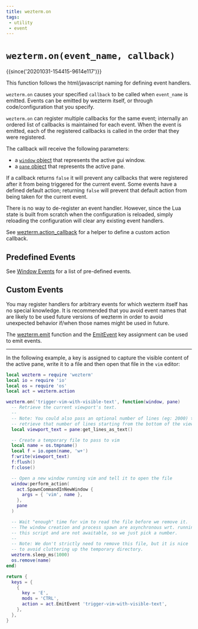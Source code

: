 ```yaml
---
title: wezterm.on
tags:
 - utility
 - event
---
```

# `wezterm.on(event_name, callback)`

{{since('20201031-154415-9614e117')}}

This function follows the html/javascript naming for defining event handlers.

`wezterm.on` causes your specified `callback` to be called when `event_name`
is emitted.  Events can be emitted by wezterm itself, or through code/configuration
that you specify.

`wezterm.on` can register multiple callbacks for the same event; internally
an ordered list of callbacks is maintained for each event.  When the event
is emitted, each of the registered callbacks is called in the order that
they were registered.

The callback will receive the following parameters:
- a [`window` object](../window/index.md) that represents the active gui window.
- a [`pane` object](../pane/index.md) that represents the active pane.

If a callback returns `false` it will prevent any callbacks that were registered
after it from being triggered for the current event.  Some events have
a defined default action; returning `false` will prevent that default action
from being taken for the current event.

There is no way to de-register an event handler.  However, since the Lua
state is built from scratch when the configuration is reloaded, simply
reloading the configuration will clear any existing event handlers.

See [wezterm.action_callback](./action_callback.md) for a helper to define a custom action callback.

## Predefined Events

See [Window Events](../window-events/index.md) for a list of pre-defined
events.

## Custom Events

You may register handlers for arbitrary events for which wezterm itself
has no special knowledge.  It is recommended that you avoid event names
that are likely to be used future versions of wezterm in order to avoid
unexpected behavior if/when those names might be used in future.

The [wezterm.emit](emit.md) function and the [EmitEvent](../keyassignment/EmitEvent.md) key assignment can be used to
emit events.

---

In the following example, a key is assigned to capture the visible content of the active
pane, write it to a file and then open that file in the `vim` editor:

```lua
local wezterm = require 'wezterm'
local io = require 'io'
local os = require 'os'
local act = wezterm.action

wezterm.on('trigger-vim-with-visible-text', function(window, pane)
  -- Retrieve the current viewport's text.
  --
  -- Note: You could also pass an optional number of lines (eg: 2000) to
  -- retrieve that number of lines starting from the bottom of the viewport.
  local viewport_text = pane:get_lines_as_text()

  -- Create a temporary file to pass to vim
  local name = os.tmpname()
  local f = io.open(name, 'w+')
  f:write(viewport_text)
  f:flush()
  f:close()

  -- Open a new window running vim and tell it to open the file
  window:perform_action(
    act.SpawnCommandInNewWindow {
      args = { 'vim', name },
    },
    pane
  )

  -- Wait "enough" time for vim to read the file before we remove it.
  -- The window creation and process spawn are asynchronous wrt. running
  -- this script and are not awaitable, so we just pick a number.
  --
  -- Note: We don't strictly need to remove this file, but it is nice
  -- to avoid cluttering up the temporary directory.
  wezterm.sleep_ms(1000)
  os.remove(name)
end)

return {
  keys = {
    {
      key = 'E',
      mods = 'CTRL',
      action = act.EmitEvent 'trigger-vim-with-visible-text',
    },
  },
}
```
